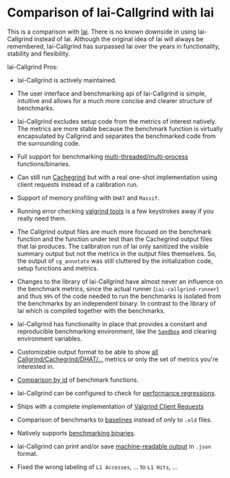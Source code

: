 # Comparison of Iai-Callgrind with Iai

This is a comparison with [Iai](https://github.com/bheisler/iai). There is no
known downside in using Iai-Callgrind instead of Iai. Although the original idea
of Iai will always be remembered, Iai-Callgrind has surpassed Iai over the years
in functionality, stability and flexibility.

Iai-Callgrind Pros:

* Iai-Callgrind is actively maintained.

* The user interface and benchmarking api of Iai-Callgrind is simple, intuitive
  and allows for a much more concise and clearer structure of benchmarks.

* Iai-Callgrind excludes setup code from the metrics of interest natively. The
  metrics are more stable because the benchmark function is virtually
  encapsulated by Callgrind and separates the benchmarked code from the
  surrounding code.

* Full support for benchmarking
  [multi-threaded/multi-process](../benchmarks/library_benchmarks/threads_and_subprocesses.md)
  functions/binaries.

* Can still run [Cachegrind](../cachegrind.md) but with a real one-shot
  implementation using client requests instead of a calibration run.

* Support of memory profiling with `DHAT` and `Massif`.

* Running error checking [valgrind tools](../tools.md) is a few keystrokes away
  if you really need them.

* The Callgrind output files are much more focused on the benchmark function and
  the function under test than the Cachegrind output files that Iai produces.
  The calibration run of Iai only sanitized the visible summary output but not
  the metrics in the output files themselves. So, the output of `cg_annotate`
  was still cluttered by the initialization code, setup functions and metrics.

* Changes to the library of Iai-Callgrind have almost never an influence on the
  benchmark metrics, since the actual runner (`iai-callgrind-runner`) and thus
  `99%` of the code needed to run the benchmarks is isolated from the
  benchmarks by an independent binary. In contrast to the library of Iai which
  is compiled together with the benchmarks.

* Iai-Callgrind has functionality in place that provides a constant and
  reproducible benchmarking environment, like the
  [`Sandbox`](../benchmarks/binary_benchmarks/configuration/sandbox.md) and
  clearing environment variables.

* Customizable output format to be able to show [all
  Callgrind/Cachegrind/DHAT/...](../benchmarks/library_benchmarks/configuration/output_format.md)
  metrics or only the set of metrics you're interested in.

* [Comparison by id](../benchmarks/library_benchmarks/compare_by_id.md) of
  benchmark functions.

* Iai-Callgrind can be configured to check for [performance
  regressions](../regressions.md).

* Ships with a complete implementation of [Valgrind Client
  Requests](../client_requests.md)

* Comparison of benchmarks to [baselines](../cli_and_env/baselines.md) instead
  of only to `.old` files.

* Natively supports [benchmarking binaries](../benchmarks/binary_benchmarks.md).

* Iai-Callgrind can print and/or save [machine-readable
  output](../cli_and_env/output/machine_readable.md) in `.json` format.

* Fixed the wrong labeling of `L1 Accesses`, ... to `L1 Hits`, ...
